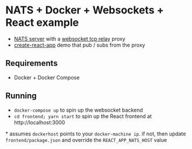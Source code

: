 # NATS + Docker + Websockets + React example

- [NATS server](http://nats.io/) with a [websocket tcp relay](https://github.com/isobit/ws-tcp-relay) proxy
- [create-react-app](https://github.com/facebookincubator/create-react-app) demo that pub / subs from the proxy

## Requirements

- Docker + Docker Compose

## Running

- `docker-compose up` to spin up the websocket backend
- `cd frontend; yarn start` to spin up the React frontend at
  http://localhost:3000

\* assumes `dockerhost` points to your `docker-machine ip`. if not, then update
`frontend/package.json` and override the `REACT_APP_NATS_HOST` value
